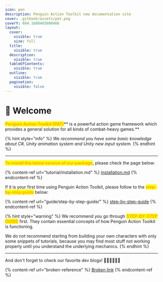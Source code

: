 ```yaml
---
icon: pen
description: Penguin Action Toolkit new documentation site
cover: .gitbook/assets/pat.png
coverY: 684.1608465608466
layout:
  cover:
    visible: true
    size: full
  title:
    visible: true
  description:
    visible: true
  tableOfContents:
    visible: true
  outline:
    visible: true
  pagination:
    visible: false
---
```


# 🐧 Welcome

<mark style="color:orange;">**Penguin Action Toolkit (PAT)**</mark>** is a powerful action game framework which provides a general solution for all kinds of combat-heavy games.**&#x20;

{% hint style="info" %}
_We recommend you have some basic knowledge about C#, Unity animation system and Unity new input system._
{% endhint %}

***

<mark style="color:orange;">**To install the latest version of our package**</mark>, please check the page below:

{% content-ref url="tutorial/installation.md" %}
[installation.md](tutorial/installation.md)
{% endcontent-ref %}

If it is your first time using Penguin Action Toolkit, please follow to the <mark style="color:orange;">**step-by-step guide**</mark> below:

{% content-ref url="guide/step-by-step-guide/" %}
[step-by-step-guide](guide/step-by-step-guide/)
{% endcontent-ref %}

{% hint style="warning" %}
We recommend you go through <mark style="color:orange;">**STEP-BY-STEP GUIDE**</mark> first. They contain essential concepts of how Penguin Action Toolkit is functioning.&#x20;

We do not recommend starting from building your own characters with only some snippets of tutorials, because you may find most stuff not working properly until you understand the underlying mechanics.
{% endhint %}

***

And don't forget to check our favorite dev blogs! :penguin::penguin::penguin::penguin::penguin::penguin:

{% content-ref url="broken-reference" %}
[Broken link](broken-reference)
{% endcontent-ref %}



